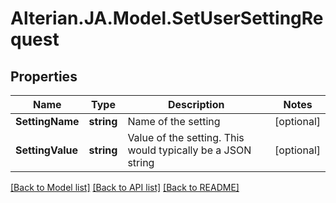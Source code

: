# Alterian.JA.Model.SetUserSettingRequest

## Properties

Name | Type | Description | Notes
------------ | ------------- | ------------- | -------------
**SettingName** | **string** | Name of the setting | [optional] 
**SettingValue** | **string** | Value of the setting.  This would typically be a JSON string | [optional] 

[[Back to Model list]](../README.md#documentation-for-models) [[Back to API list]](../README.md#documentation-for-api-endpoints) [[Back to README]](../README.md)

